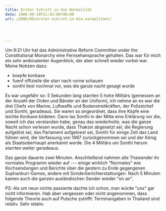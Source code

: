 ```yaml
---
title: Erster Schritt in die Normalität
date: 2006-09-19T21:42:00+00:00
url: /2006/09/erster-schritt-in-die-normalitaet/




---
```

Um 9:21 Uhr hat das Administrative Reform Committee under the Constitutional Monarchy eine Fernsehansprache gehalten. Das war für mich ein sehr ambivalenter Augenblick, der aber schnell wieder vorbei war. Meine Notizen dazu:

* koepfe konkave
* fuenf offizielle die starr nach vorne schauen
* sonthi liest nochmal vor, was die ganze nacht gesagt wurde

Es war ungefähr so: 5 Sekunden lang starrten 5 hohe Militärs (gemessen an der Anzahl der Orden und Bänder an der Uniform), ich nehme an es war die drei Chefs von Marine, Luftwaffe und Bodenstreitkräften, der Polizeichef und Sonthi, geradeaus. Sie waren so angeordnet, dass ihre Köpfe eine leichte Konkave bildeten. Dann las Sonthi in der Mitte eine Erklärung vor die, soweit ich das verstanden habe, genau das wiederholte, was die ganze Nacht schon verlesen wurde, dass Thaksin abgesetzt sei, die Regierung aufgelöst sei, das Parlament aufgeloest sei, Sonthi für einige Zeit das Land führen wird, die Verfassung von 1997 zurückgenommen sei und der König als Staatsoberhaupt anerkannt werde. Die 4 Militärs um Sonthi herum starrten weiter geradeaus.

Das ganze dauerte zwei Minuten. Anschließend nahmen alle Thaisender ihr normales Programm wieder auf --- einige wirklich "Normales" wie Kochsendungen und Berichte über die gestern zu Ende gegangenen Suphanburi-Games, andere mit Sonderberichterstattungen. Nach 5 Minuten kamen auch die ganzen ausländischen Sender wieder "on air".

PS: Als um neun nichts passierte dachte ich schon, man würde "uns" gar nicht informieren. Hab aber vergessen oder nicht angenommen, dass folgende Theorie auch auf Putsche zutrifft: Terminangaben in Thailand sind relativ. Sehr relativ.
